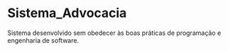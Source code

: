 # Sistema_Advocacia
Sistema desenvolvido sem obedecer às boas práticas de programação e engenharia de software.

